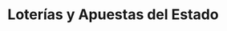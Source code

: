 ---
title: "Loterías y Apuestas del Estado"
url: /talavera-de-la-reina/loterias-y-apuestas-del-estado-calle-lepanto/
shop: lotería
---